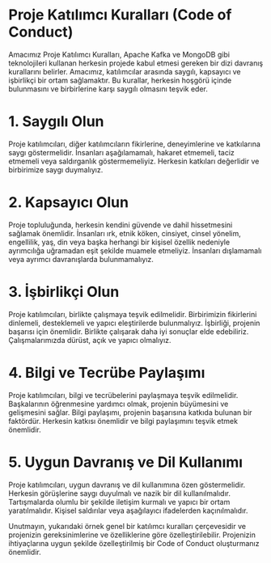 # Proje Katılımcı Kuralları (Code of Conduct)
Amacımız
Proje Katılımcı Kuralları, Apache Kafka ve MongoDB gibi teknolojileri kullanan herkesin projede kabul etmesi gereken bir dizi davranış kurallarını belirler. Amacımız, katılımcılar arasında saygılı, kapsayıcı ve işbirlikçi bir ortam sağlamaktır. Bu kurallar, herkesin hoşgörü içinde bulunmasını ve birbirlerine karşı saygılı olmasını teşvik eder.

# 1. Saygılı Olun
Proje katılımcıları, diğer katılımcıların fikirlerine, deneyimlerine ve katkılarına saygı göstermelidir. İnsanları aşağılamamalı, hakaret etmemeli, taciz etmemeli veya saldırganlık göstermemeliyiz. Herkesin katkıları değerlidir ve birbirimize saygı duymalıyız.

# 2. Kapsayıcı Olun
Proje topluluğunda, herkesin kendini güvende ve dahil hissetmesini sağlamak önemlidir. İnsanları ırk, etnik köken, cinsiyet, cinsel yönelim, engellilik, yaş, din veya başka herhangi bir kişisel özellik nedeniyle ayrımcılığa uğramadan eşit şekilde muamele etmeliyiz. İnsanları dışlamamalı veya ayrımcı davranışlarda bulunmamalıyız.

# 3. İşbirlikçi Olun
Proje katılımcıları, birlikte çalışmaya teşvik edilmelidir. Birbirimizin fikirlerini dinlemeli, desteklemeli ve yapıcı eleştirilerde bulunmalıyız. İşbirliği, projenin başarısı için önemlidir. Birlikte çalışarak daha iyi sonuçlar elde edebiliriz. Çalışmalarımızda dürüst, açık ve yapıcı olmalıyız.

# 4. Bilgi ve Tecrübe Paylaşımı
Proje katılımcıları, bilgi ve tecrübelerini paylaşmaya teşvik edilmelidir. Başkalarının öğrenmesine yardımcı olmak, projenin büyümesini ve gelişmesini sağlar. Bilgi paylaşımı, projenin başarısına katkıda bulunan bir faktördür. Herkesin katkısı önemlidir ve bilgi paylaşımını teşvik etmek önemlidir.

# 5. Uygun Davranış ve Dil Kullanımı
Proje katılımcıları, uygun davranış ve dil kullanımına özen göstermelidir. Herkesin görüşlerine saygı duyulmalı ve nazik bir dil kullanılmalıdır. Tartışmalarda olumlu bir şekilde iletişim kurmalı ve yapıcı bir ortam yaratılmalıdır. Kişisel saldırılar veya aşağılayıcı ifadelerden kaçınılmalıdır.

Unutmayın, yukarıdaki örnek genel bir katılımcı kuralları çerçevesidir ve projenizin gereksinimlerine ve özelliklerine göre özelleştirilebilir. Projenizin ihtiyaçlarına uygun şekilde özelleştirilmiş bir Code of Conduct oluşturmanız önemlidir.